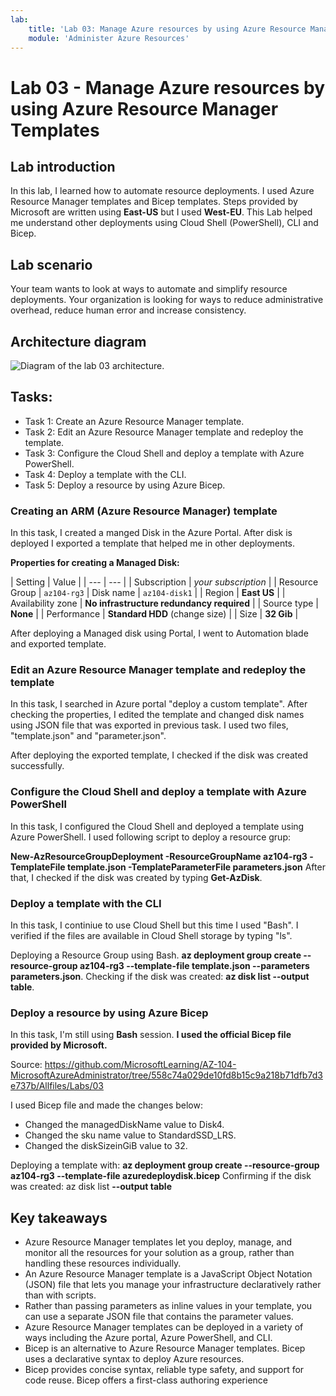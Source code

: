 ```yaml
---
lab:
    title: 'Lab 03: Manage Azure resources by using Azure Resource Manager Templates'
    module: 'Administer Azure Resources'
---
```


# Lab 03 - Manage Azure resources by using Azure Resource Manager Templates

## Lab introduction

In this lab, I learned how to automate resource deployments. I used Azure Resource Manager templates and Bicep templates.
Steps provided by Microsoft are written using **East-US** but I used **West-EU**. 
This Lab helped me understand other deployments using Cloud Shell (PowerShell), CLI and Bicep.

## Lab scenario

Your team wants to look at ways to automate and simplify resource deployments. Your organization is looking for ways to reduce administrative overhead, 
reduce human error and increase consistency. 

## Architecture diagram
![Diagram of the lab 03 architecture.](../az104-lab03-architecture.png)

## Tasks:

+ Task 1: Create an Azure Resource Manager template.
+ Task 2: Edit an Azure Resource Manager template and redeploy the template.
+ Task 3: Configure the Cloud Shell and deploy a template with Azure PowerShell.
+ Task 4: Deploy a template with the CLI.
+ Task 5: Deploy a resource by using Azure Bicep.
   
### Creating an ARM (Azure Resource Manager) template

In this task, I created a manged Disk in the Azure Portal. After disk is deployed I exported a template that helped me in other deployments.

**Properties for creating a Managed Disk:** 

| Setting | Value |
    | --- | --- |
    | Subscription | *your subscription* | 
    | Resource Group | `az104-rg3` 
    | Disk name | `az104-disk1` | 
    | Region | **East US** |
    | Availability zone | **No infrastructure redundancy required** | 
    | Source type | **None** |
    | Performance | **Standard HDD** (change size) |
    | Size | **32 Gib** | 

After deploying a Managed disk using Portal, I went to Automation blade and exported template.

### Edit an Azure Resource Manager template and redeploy the template

In this task, I searched in Azure portal "deploy a custom template". After checking the properties, I edited
the template and changed disk names using JSON file that was exported in previous task.
I used two files, "template.json" and "parameter.json".

After deploying the exported template, I checked if the disk was created successfully.

### Configure the Cloud Shell and deploy a template with Azure PowerShell

In this task, I configured the Cloud Shell and deployed a template using Azure PowerShell.
I used following script to deploy a resource grup:

**New-AzResourceGroupDeployment -ResourceGroupName az104-rg3 -TemplateFile template.json -TemplateParameterFile parameters.json**
After that, I checked if the disk was created by typing **Get-AzDisk**.

    
### Deploy a template with the CLI

In this task, I continiue to use Cloud Shell but this time I used "Bash".
I verified if the files are available in Cloud Shell storage by typing "ls".

Deploying a Resource Group using Bash.
**az deployment group create --resource-group az104-rg3 --template-file template.json --parameters parameters.json**.
Checking if the disk was created: **az disk list --output table**.

### Deploy a resource by using Azure Bicep

In this task, I'm still using **Bash** session.
**I used the official Bicep file provided by Microsoft.**

Source: https://github.com/MicrosoftLearning/AZ-104-MicrosoftAzureAdministrator/tree/558c74a029de10fd8b15c9a218b71dfb7d3e737b/Allfiles/Labs/03

I used Bicep file and made the changes below:

+ Changed the managedDiskName value to Disk4.
+ Changed the sku name value to StandardSSD_LRS.
+ Changed the diskSizeinGiB value to 32.

Deploying a template with: **az deployment group create --resource-group az104-rg3 --template-file azuredeploydisk.bicep**
Confirming if the disk was created: az disk list **--output table**

## Key takeaways

+ Azure Resource Manager templates let you deploy, manage, and monitor all the resources for your solution as a group, rather than handling these resources individually.
+ An Azure Resource Manager template is a JavaScript Object Notation (JSON) file that lets you manage your infrastructure declaratively rather than with scripts.
+ Rather than passing parameters as inline values in your template, you can use a separate JSON file that contains the parameter values.
+ Azure Resource Manager templates can be deployed in a variety of ways including the Azure portal, Azure PowerShell, and CLI.
+ Bicep is an alternative to Azure Resource Manager templates. Bicep uses a declarative syntax to deploy Azure resources.
+ Bicep provides concise syntax, reliable type safety, and support for code reuse. Bicep offers a first-class authoring experience 
